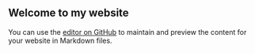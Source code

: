 ## Welcome to my website

You can use the [editor on GitHub](https://github.com/DuckyBoiNZ/DuckyBoiNZ/edit/gh-pages/index.md) to maintain and preview the content for your website in Markdown files.
